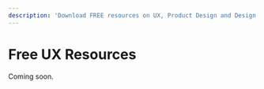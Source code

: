 ```yaml
---
description: 'Download FREE resources on UX, Product Design and Design Thinking'
---
```


# Free UX Resources

Coming soon.

